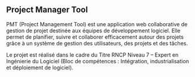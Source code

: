 ## Project Manager Tool

PMT (Project Management Tool) est une application web collaborative de gestion de projet destinée aux équipes de développement logiciel.
Elle permet de planifier, suivre et collaborer efficacement autour des projets grâce à un système de gestion des utilisateurs, des projets et des tâches.

Le projet est réalisé dans le cadre du Titre RNCP Niveau 7 – Expert en Ingénierie du Logiciel (Bloc de compétences : Intégration, industrialisation et déploiement de logiciel).
